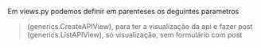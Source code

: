 Em views.py podemos definir em parenteses os deguintes parametros

> (generics.CreateAPIView), para ter a visualização da api e fazer post
> (generics.ListAPIView), só visualização, sem formulário com post